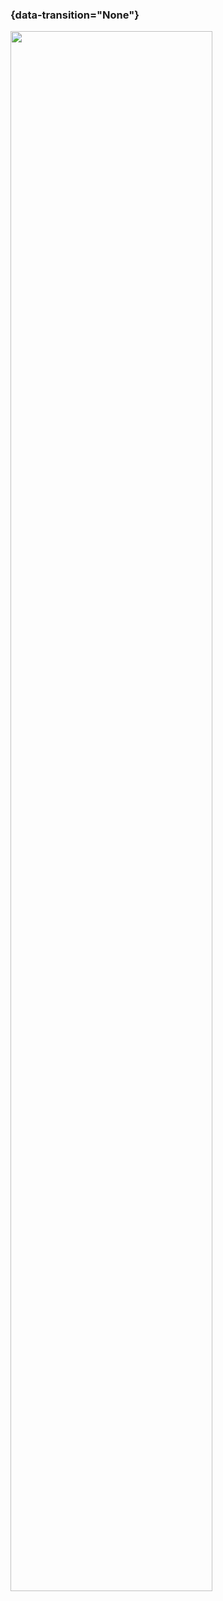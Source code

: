 ### {data-transition="None"}

<img src="\diagramsDir/rapid-diagnosis-and-consultation-saves-lives.png" width="80%" align="center" width="70%" style="background:none; border:none; box-shadow:none;">

